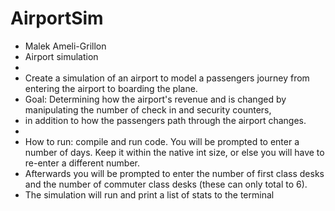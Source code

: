 # AirportSim

 * Malek Ameli-Grillon 
 * Airport simulation
 * 
 * Create a simulation of an airport to model a passengers journey from entering the airport to boarding the plane.
 * Goal: Determining how the airport's revenue and is changed by manipulating the number of check in and security counters, 
 *  in addition to how the passengers path through the airport changes.
 *  
 *  How to run: compile and run code. You will be prompted to enter a number of days. Keep it within the native int size, or else you will have to re-enter a different number. 
 *  Afterwards you will be prompted to enter the number of first class desks and the number of commuter class desks (these can only total to 6). 
 *  The simulation will run and print a list of stats to the terminal
